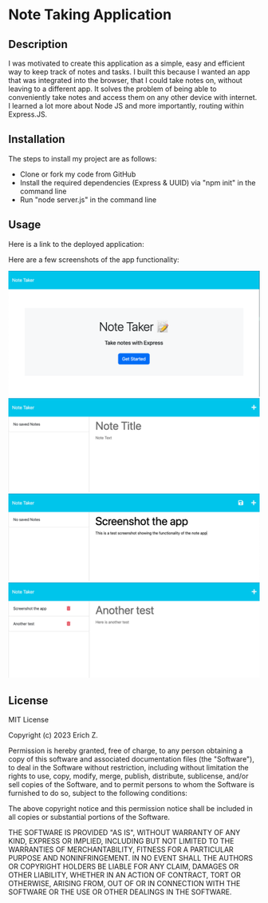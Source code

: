 # Note Taking Application

## Description

I was motivated to create this application as a simple, easy and efficient way to keep track of notes and tasks. I built this because I wanted an app that was integrated into the browser, that I could take notes on, without leaving to a different app. It solves the problem of being able to conveniently take notes and access them on any other device with internet. I learned a lot more about Node JS and more importantly, routing within Express.JS.  

## Installation

The steps to install my project are as follows:

- Clone or fork my code from GitHub
- Install the required dependencies (Express & UUID) via "npm init" in the command line
- Run "node server.js" in the command line

## Usage

Here is a link to the deployed application:


Here are a few screenshots of the app functionality:

![Main page of the note app](Assets/Screenshot_1.png)
![Adding a new note](Assets/Screenshot_2.png)
![Inserting text into a note](Assets/Screenshot_3.png)
![Saving a note and displaying it after save](Assets/Screenshot_4.png)

## License

MIT License

Copyright (c) 2023 Erich Z.

Permission is hereby granted, free of charge, to any person obtaining a copy of this software and associated documentation files (the "Software"), to deal in the Software without restriction, including without limitation the rights to use, copy, modify, merge, publish, distribute, sublicense, and/or sell copies of the Software, and to permit persons to whom the Software is furnished to do so, subject to the following conditions:

The above copyright notice and this permission notice shall be included in all copies or substantial portions of the Software.

THE SOFTWARE IS PROVIDED "AS IS", WITHOUT WARRANTY OF ANY KIND, EXPRESS OR IMPLIED, INCLUDING BUT NOT LIMITED TO THE WARRANTIES OF MERCHANTABILITY, FITNESS FOR A PARTICULAR PURPOSE AND NONINFRINGEMENT. IN NO EVENT SHALL THE AUTHORS OR COPYRIGHT HOLDERS BE LIABLE FOR ANY CLAIM, DAMAGES OR OTHER LIABILITY, WHETHER IN AN ACTION OF CONTRACT, TORT OR OTHERWISE, ARISING FROM, OUT OF OR IN CONNECTION WITH THE SOFTWARE OR THE USE OR OTHER DEALINGS IN THE SOFTWARE.
